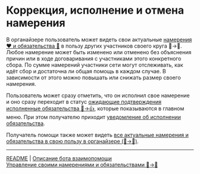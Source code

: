 # Коррекция, исполнение и отмена намерения

В органайзере пользователь может видеть свои актуальные [намерения ❤️ и обязательства 🤝](../glossary/glossary.md) в пользу других участников своего круга 👤->👥.
Любое намерение может быть изменено или отменено без объяснения причин или в ходе договаривания с участниками этого конкретного сбора. По сумме намерений участники сети могут отслеживать, как идёт сбор и достаточна ли общая помощь в каждом случае. В зависимости от этого можно повышать или снижать размер своего намерения.

Пользователь может сразу отметить, что он исполнил свое намерение и оно сразу переходит в статус [ожидающие подтверждения исполненные обязательства 🤝->👍](../actions/confirmation_of_transfer.md), которые показываются в главном меню. При этом получателю приходит [уведомление об исполнении обязательства](../notifications/money_transferred.md).

Получатель помощи также может видеть [все актуальные намерения и обязательства в свою пользу в органайзере (👥->👤)](../actions/show_int_obl_for_me.md).

---
[README](README.md)  |   [Описание бота взаимопомощи](../index.md)   
[Управление своими намерениями и обязательствами 👤->👥](../actions/show_int_obl.md)
